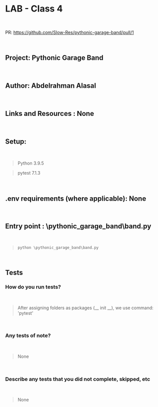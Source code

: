 # LAB - Class 4

<br>

PR: https://github.com/Slow-Res/pythonic-garage-band/pull/1

<br>

## Project: Pythonic Garage Band

<br>

## Author: Abdelrahman Alasal

<br>


## Links and Resources : None

<br>

## Setup:

<br>


> Python 3.9.5 <br>

> pytest 7.1.3 <br>

<br>


## .env requirements (where applicable): None 

<br>


## Entry point : \pythonic_garage_band\band.py

<br>

> `python \pythonic_garage_band\band.py`

<br>

## Tests

### How do you run tests?

<br>

> After assigning folders as packages (__ init __), we use command: 'pytest'

<br>

### Any tests of note?

<br>

> None

<br>

### Describe any tests that you did not complete, skipped, etc

<br>

> None 
